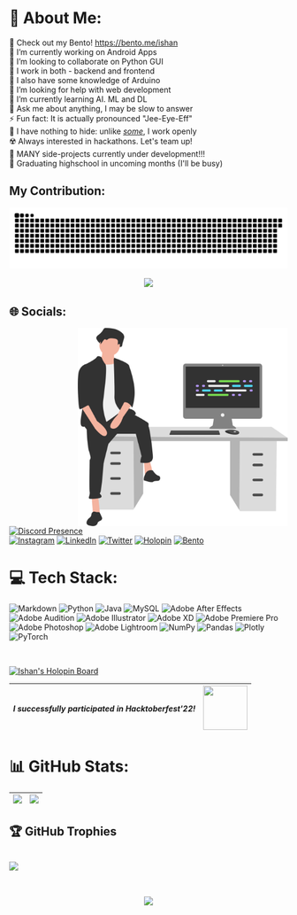 # 💫 About Me:

🔗 Check out my Bento! https://bento.me/ishan <br>
🔭 I’m currently working on Android Apps <br>
👯 I’m looking to collaborate on Python GUI <br>
💫 I work in both - backend and frontend <br>
🤖 I also have some knowledge of Arduino <br>
🤝 I’m looking for help with web development <br>
🌱 I’m currently learning AI. ML and DL <br>
💬 Ask me about anything, I may be slow to answer <br>
⚡ Fun fact: It is actually pronounced "Jee-Eye-Eff" <br>
💾 I have nothing to hide: unlike [_some_](https://github.com/jaivardhan-bhola), I work openly <br>
☢️ Always interested in hackathons. Let's team up! <br>
🧩 MANY side-projects currently under development!!! <br>
🧣 Graduating highschool in uncoming months (I'll be busy) <br>

## My Contribution:
<p align="center">
<img src="https://github.com/IshanJ25/IshanJ25/blob/output/snek.svg">
</p>
<p align="center">
  <img src="https://github-readme-activity-graph.cyclic.app/graph?username=IshanJ25&custom_title=My%20GitHub%20activity%20this%20month&hide_border=true&theme=github-compact&area=true&point=72DF89">
</p>
<!-- <p align="center">
  <img src="https://github-contribution-graph.ez4o.com/?username=ishanj25&last_n_days=30&img_url=https%3A%2F%2Fimages.unsplash.com%2Fphoto-1509966756634-9c23dd6e6815%3F%26w%3D500" width=500>
</p> -->
<!-- This is an extra just in case -->


## 🌐 Socials:
<img src="https://github.com/IshanJ25/IshanJ25/blob/main/guy.svg" width="380" alt="An SVG Graphic" align="right"/>

[![Discord Presence](https://lanyard-profile-readme.vercel.app/api/764120105360556062?bg=1E283C&animated=true&hideDiscrim=true&idleMessage=Currently%20inactive%20on%20discord...%20%3A%29)](https://discord.com/users/764120105360556062) <br>
[![Instagram](https://img.shields.io/badge/Instagram-%23E4405F.svg?logo=Instagram&logoColor=white)](https://www.instagram.com/ishaaaaan_ji/?theme=dark) [![LinkedIn](https://img.shields.io/badge/LinkedIn-%230077B5.svg?logo=linkedin&logoColor=white)](https://linkedin.com/in/ishan-jindal-46ab3321a) [![Twitter](https://img.shields.io/badge/Twitter-%231DA1F2.svg?logo=Twitter&logoColor=white)](https://twitter.com/15H4N_J) [![Holopin](https://holopin.onrender.com/ishan_j)](https://holopin.io/@ishan_j) [![Bento](https://img.shields.io/badge/%20-Bento-768cff)](https://bento.me/ishan)

# 💻 Tech Stack:
![Markdown](https://img.shields.io/badge/markdown-%23000000.svg?style=flat&logo=markdown&logoColor=white) ![Python](https://img.shields.io/badge/python-3670A0?style=flat&logo=python&logoColor=ffdd54) ![Java](https://img.shields.io/badge/java-%23ED8B00.svg?style=flat&logo=java&logoColor=white) ![MySQL](https://img.shields.io/badge/mysql-%2300f.svg?style=flat&logo=mysql&logoColor=white) ![Adobe After Effects](https://img.shields.io/badge/Adobe%20After%20Effects-9999FF.svg?style=flat&logo=Adobe%20After%20Effects&logoColor=white) ![Adobe Audition](https://img.shields.io/badge/Adobe%20Audition-9999FF.svg?style=flat&logo=Adobe%20Audition&logoColor=white) ![Adobe Illustrator](https://img.shields.io/badge/adobeillustrator-%23FF9A00.svg?style=flat&logo=adobeillustrator&logoColor=white) ![Adobe XD](https://img.shields.io/badge/Adobe%20XD-470137?style=flat&logo=Adobe%20XD&logoColor=#FF61F6) ![Adobe Premiere Pro](https://img.shields.io/badge/Adobe%20Premiere%20Pro-9999FF.svg?style=flat&logo=Adobe%20Premiere%20Pro&logoColor=white) ![Adobe Photoshop](https://img.shields.io/badge/adobephotoshop-%2331A8FF.svg?style=flat&logo=adobephotoshop&logoColor=white) ![Adobe Lightroom](https://img.shields.io/badge/Adobe%20Lightroom-31A8FF.svg?style=flat&logo=Adobe%20Lightroom&logoColor=white) ![NumPy](https://img.shields.io/badge/numpy-%23013243.svg?style=flat&logo=numpy&logoColor=white) ![Pandas](https://img.shields.io/badge/pandas-%23150458.svg?style=flat&logo=pandas&logoColor=white) ![Plotly](https://img.shields.io/badge/Plotly-%233F4F75.svg?style=flat&logo=plotly&logoColor=white) ![PyTorch](https://img.shields.io/badge/PyTorch-%23EE4C2C.svg?style=flat&logo=PyTorch&logoColor=white)

<br>
<p><a href="https://holopin.io/@ishan_j">
  <img src="https://holopin.me/ishan_j" alt="Ishan's Holopin Board">
</a></p>


| <b><i>     I successfully participated in Hacktoberfest'22!     </b></i> | <img src="https://user-images.githubusercontent.com/86649457/200374424-566dcd2d-3684-48f4-81b7-b74e294e1269.png" height="80" width="80"> |
|----------|----------|


# 📊 GitHub Stats:

| ![](https://github-readme-stats-nqjlrhy2p-ishanj25.vercel.app/api?username=IshanJ25&include_all_commits=true&count_private=true&hide=stars&show_icons=true&hide_rank=true&include_all_commits=true&line_height=28&title_color=0C5851&text_color=0C5851&icon_color=0C5851&bg_color=315,1DE7CF,7880E2&hide_border=true&cache_seconds=14400&locale=en&border_radius=16&card_width=300&custom_title=My%20GitHub%20Stats) | ![](https://github-readme-stats-nqjlrhy2p-ishanj25.vercel.app/api/top-langs/?username=IshanJ25&hide_progress=true&langs_count=10&custom_title=Used%20languages&title_color=0C5851&text_color=0C5851&icon_color=0C5851&bg_color=315,1DE7CF,7880E2&hide_border=true&cache_seconds=14400&locale=en&border_radius=16&card_width=300) |
|---|---|

<!-- ![](https://github-readme-streak-stats.herokuapp.com?user=IshanJ25&theme=radical&hide_border=true&border_radius=16&background=1DE7CF&date_format=j%20M%5B%20Y%5D&mode=weekly&stroke=1A1B3D&ring=1A1B3D&fire=1A1B3D&currStreakLabel=1A1B3D&currStreakNum=1A1B3D&sideNums=0C5851&sideLabels=0C5851&dates=0C5851) -->
<!-- use this sometime else -->



## 🏆 GitHub Trophies
![](https://github-profile-trophy.vercel.app/?username=IshanJ25&theme=tokyonight&no-frame=false&no-bg=false&margin-w=4)
<br><br>
---
<p align="center">
  <a href="">
    <img src="https://komarev.com/ghpvc/?username=ishanj25" height="40">
  </a>
</p>

